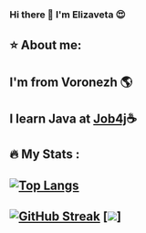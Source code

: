 ### Hi there 👋 I'm Elizaveta :heart_eyes:
:star: About me:
-
I'm from Voronezh :earth_americas:
-
I learn Java at [Job4j](https://job4j.ru/):coffee:
-
:fire: My Stats :
-
[![Top Langs](https://github-readme-stats.vercel.app/api/top-langs/?username=ElizavetaKr&layout=compact&theme=rose)](https://github.com/ElizavetaKr/github-readme-stats)
-
[![GitHub Streak](http://github-readme-streak-stats.herokuapp.com?user=ElizavetaKr&theme=rose)](https://git.io/streak-stats)
[![](https://leetcode.com/u/Elizaveta_Kryukova/)]
-

<!--
**ElizavetaKr/ElizavetaKr** is a ✨ _special_ ✨ repository because its `README.md` (this file) appears on your GitHub profile.

Here are some ideas to get you started:

- 🔭 I’m currently working on ...
- 🌱 I’m currently learning ...
- 👯 I’m looking to collaborate on ...
- 🤔 I’m looking for help with ...
- 💬 Ask me about ...
- 📫 How to reach me: ...
- 😄 Pronouns: ...
- ⚡ Fun fact: ...
-->
